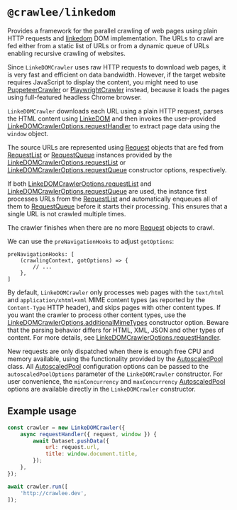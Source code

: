 # `@crawlee/linkedom`

<!-- Note for editors: This README should be kept consistent with JSDOMCrawler one -->

Provides a framework for the parallel crawling of web pages using plain HTTP requests and [linkedom](https://www.npmjs.com/package/linkedom) DOM implementation. The URLs to crawl are fed either from a static list of URLs or from a dynamic queue of URLs enabling recursive crawling of websites.

Since `LinkeDOMCrawler` uses raw HTTP requests to download web pages, it is very fast and efficient on data bandwidth. However, if the target website requires JavaScript to display the content, you might need to use [PuppeteerCrawler](https://crawlee.dev/js/api/puppeteer-crawler/class/PuppeteerCrawler) or [PlaywrightCrawler](https://crawlee.dev/js/api/playwright-crawler/class/PlaywrightCrawler) instead, because it loads the pages using full-featured headless Chrome browser.

`LinkeDOMCrawler` downloads each URL using a plain HTTP request, parses the HTML content using [LinkeDOM](https://www.npmjs.com/package/linkedom) and then invokes the user-provided [LinkeDOMCrawlerOptions.requestHandler](https://crawlee.dev/js/api/linkedom-crawler/interface/LinkeDOMCrawlerOptions#requestHandler) to extract page data using the `window` object.

The source URLs are represented using [Request](https://crawlee.dev/js/api/core/class/Request) objects that are fed from [RequestList](https://crawlee.dev/js/api/core/class/RequestList) or [RequestQueue](https://crawlee.dev/js/api/core/class/RequestQueue) instances provided by the [LinkeDOMCrawlerOptions.requestList](https://crawlee.dev/js/api/linkedom-crawler/interface/LinkeDOMCrawlerOptions#requestList) or [LinkeDOMCrawlerOptions.requestQueue](https://crawlee.dev/js/api/linkedom-crawler/interface/LinkeDOMCrawlerOptions#requestQueue) constructor options, respectively.

If both [LinkeDOMCrawlerOptions.requestList](https://crawlee.dev/js/api/linkedom-crawler/interface/LinkeDOMCrawlerOptions#requestList) and [LinkeDOMCrawlerOptions.requestQueue](https://crawlee.dev/js/api/linkedom-crawler/interface/LinkeDOMCrawlerOptions#requestQueue) are used, the instance first processes URLs from the [RequestList](https://crawlee.dev/js/api/core/class/RequestList) and automatically enqueues all of them to [RequestQueue](https://crawlee.dev/js/api/core/class/RequestQueue) before it starts their processing. This ensures that a single URL is not crawled multiple times.

The crawler finishes when there are no more [Request](https://crawlee.dev/js/api/core/class/Request) objects to crawl.

We can use the `preNavigationHooks` to adjust `gotOptions`:

```
preNavigationHooks: [
    (crawlingContext, gotOptions) => {
        // ...
    },
]
```

By default, `LinkeDOMCrawler` only processes web pages with the `text/html` and `application/xhtml+xml` MIME content types (as reported by the `Content-Type` HTTP header), and skips pages with other content types. If you want the crawler to process other content types, use the [LinkeDOMCrawlerOptions.additionalMimeTypes](https://crawlee.dev/js/api/linkedom-crawler/interface/LinkeDOMCrawlerOptions#additionalMimeTypes) constructor option. Beware that the parsing behavior differs for HTML, XML, JSON and other types of content. For more details, see [LinkeDOMCrawlerOptions.requestHandler](https://crawlee.dev/js/api/linkedom-crawler/interface/LinkeDOMCrawlerOptions#requestHandler).

New requests are only dispatched when there is enough free CPU and memory available, using the functionality provided by the [AutoscaledPool](https://crawlee.dev/js/api/core/class/AutoscaledPool) class. All [AutoscaledPool](https://crawlee.dev/js/api/core/class/AutoscaledPool) configuration options can be passed to the `autoscaledPoolOptions` parameter of the `LinkeDOMCrawler` constructor. For user convenience, the `minConcurrency` and `maxConcurrency` [AutoscaledPool](https://crawlee.dev/js/api/core/class/AutoscaledPool) options are available directly in the `LinkeDOMCrawler` constructor.

## Example usage

```javascript
const crawler = new LinkeDOMCrawler({
    async requestHandler({ request, window }) {
        await Dataset.pushData({
            url: request.url,
            title: window.document.title,
        });
    },
});

await crawler.run([
    'http://crawlee.dev',
]);
```
